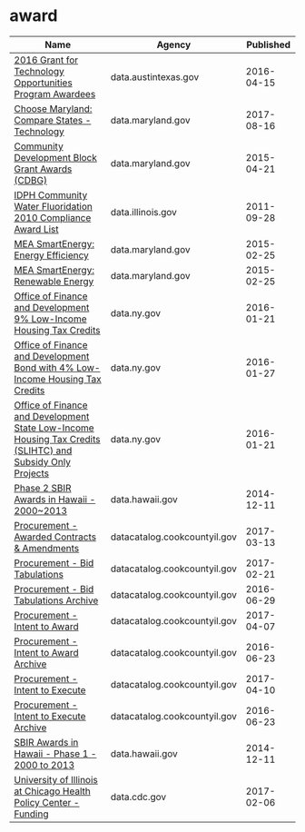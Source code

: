 # award

Name | Agency | Published
---- | ---- | ---------
[2016 Grant for Technology Opportunities Program Awardees](../socrata/h3kb-8atx.md) | data.austintexas.gov | 2016-04-15
[Choose Maryland: Compare States - Technology](../socrata/enjg-rjqz.md) | data.maryland.gov | 2017-08-16
[Community Development Block Grant Awards (CDBG)](../socrata/qubt-bv3h.md) | data.maryland.gov | 2015-04-21
[IDPH Community Water Fluoridation 2010 Compliance Award List](../socrata/u3bd-eg6a.md) | data.illinois.gov | 2011-09-28
[MEA SmartEnergy: Energy Efficiency](../socrata/26ni-9b4w.md) | data.maryland.gov | 2015-02-25
[MEA SmartEnergy: Renewable Energy](../socrata/4ubg-d5ir.md) | data.maryland.gov | 2015-02-25
[Office of Finance and Development 9% Low-Income Housing Tax Credits](../socrata/sfm6-zmzx.md) | data.ny.gov | 2016-01-21
[Office of Finance and Development Bond with 4% Low-Income Housing Tax Credits](../socrata/m58i-tp4f.md) | data.ny.gov | 2016-01-27
[Office of Finance and Development State Low-Income Housing Tax Credits (SLIHTC) and Subsidy Only Projects](../socrata/f6sn-r72s.md) | data.ny.gov | 2016-01-21
[Phase 2 SBIR Awards in Hawaii - 2000~2013](../socrata/6d3g-hy3i.md) | data.hawaii.gov | 2014-12-11
[Procurement - Awarded Contracts & Amendments](../socrata/qh8j-6k63.md) | datacatalog.cookcountyil.gov | 2017-03-13
[Procurement - Bid Tabulations](../socrata/32au-zaqn.md) | datacatalog.cookcountyil.gov | 2017-02-21
[Procurement - Bid Tabulations Archive](../socrata/pn38-yupm.md) | datacatalog.cookcountyil.gov | 2016-06-29
[Procurement - Intent to Award](../socrata/bgq7-v7ms.md) | datacatalog.cookcountyil.gov | 2017-04-07
[Procurement - Intent to Award Archive](../socrata/52k2-p47e.md) | datacatalog.cookcountyil.gov | 2016-06-23
[Procurement - Intent to Execute](../socrata/ag43-fvd7.md) | datacatalog.cookcountyil.gov | 2017-04-10
[Procurement - Intent to Execute Archive](../socrata/gh3w-vkp5.md) | datacatalog.cookcountyil.gov | 2016-06-23
[SBIR Awards in Hawaii - Phase 1 - 2000 to 2013](../socrata/aixv-ngpe.md) | data.hawaii.gov | 2014-12-11
[University of Illinois at Chicago Health Policy Center - Funding](../socrata/vw7y-v3uk.md) | data.cdc.gov | 2017-02-06

